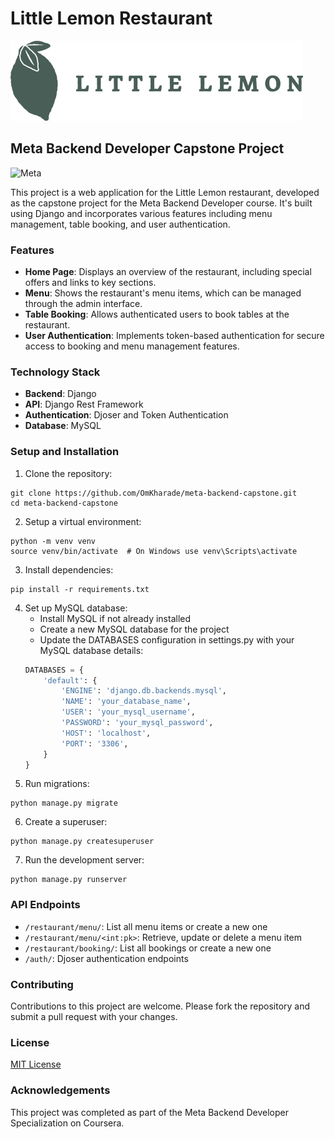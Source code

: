 # Little Lemon Restaurant

![Lemon Web Application](restaurant\static\img\logo.png)

## Meta Backend Developer Capstone Project

![Meta](restaurant\static\img\meta.jpg)


This project is a web application for the Little Lemon restaurant, developed as the capstone project for the Meta Backend Developer course. It's built using Django and incorporates various features including menu management, table booking, and user authentication.

### Features

- **Home Page**: Displays an overview of the restaurant, including special offers and links to key sections.
- **Menu**: Shows the restaurant's menu items, which can be managed through the admin interface.
- **Table Booking**: Allows authenticated users to book tables at the restaurant.
- **User Authentication**: Implements token-based authentication for secure access to booking and menu management features.

### Technology Stack

- **Backend**: Django
- **API**: Django Rest Framework
- **Authentication**: Djoser and Token Authentication
- **Database**: MySQL

### Setup and Installation

1. Clone the repository:
``` shell
git clone https://github.com/OmKharade/meta-backend-capstone.git
cd meta-backend-capstone
```
2. Setup a virtual environment:
``` shell
python -m venv venv
source venv/bin/activate  # On Windows use venv\Scripts\activate
```
3. Install dependencies:
``` shell
pip install -r requirements.txt
```
4. Set up MySQL database:
    - Install MySQL if not already installed
    - Create a new MySQL database for the project
    - Update the DATABASES configuration in settings.py with your MySQL database details:
    ```python
    DATABASES = {
        'default': {
            'ENGINE': 'django.db.backends.mysql',
            'NAME': 'your_database_name',
            'USER': 'your_mysql_username',
            'PASSWORD': 'your_mysql_password',
            'HOST': 'localhost',
            'PORT': '3306',
        }
    }
    ```
5. Run migrations:
``` shell
python manage.py migrate
```
6. Create a superuser:
``` shell
python manage.py createsuperuser
```
7. Run the development server:
``` shell
python manage.py runserver
```

### API Endpoints

- `/restaurant/menu/`: List all menu items or create a new one
- `/restaurant/menu/<int:pk>`: Retrieve, update or delete a menu item
- `/restaurant/booking/`: List all bookings or create a new one
- `/auth/`: Djoser authentication endpoints

### Contributing

Contributions to this project are welcome. Please fork the repository and submit a pull request with your changes.

### License

[MIT License](LICENSE)

### Acknowledgements

This project was completed as part of the Meta Backend Developer Specialization on Coursera.